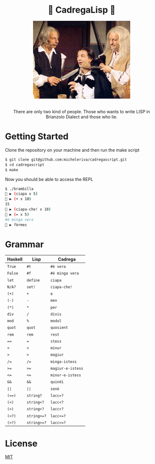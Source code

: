 <div align="center">
  <h1> 🍎 CadregaLisp 🍎 </h1>
  <img src="/docs/dddrrraaaaaaculaaamiiiinchiaaa.jpg" />
  <p>
    <br />
    There are only two kind of people. Those who wants to write LISP in Brianzolo Dialect and those who lie.
  </p>
</div>

# Getting Started

Clone the repository on your machine and then run the make script

```sh
$ git clone git@github.com:micheleriva/cadregascript.git
$ cd cadregascript
$ make
```

Now you should be able to access the REPL

```sh
$ ./brambilla
🍎 ▶ (ciapa x 5)
🍎 ▶ (+ x 10)
15
🍎 ▶ (ciapa-che! x 10)
🍎 ▶ (= x 5)
#è minga vera
🍎 ▶ fèrmes
```

# Grammar

|Haskell | Lisp      | Cadrega         |
|--------|-----------|-----------------|
|`True`  |`#t`       |`#è vera`        |
|`False` |`#f`       |`#è minga vera`  |
|`let`   |`define`   |`ciapa`          |
|`N/A?`  |`set!`     |`ciapa-che!`     |
|`(+)`   |`+`        |`e`              |
|`(-)`   |`-`        |`men`            |
|`(*)`   |`*`        |`per`            |
|`div`   |`/`        |`divis`          |
|`mod`   |`%`        |`modul`          |
|`quot`  |`quot`     |`quosient`       |
|`rem`   |`rem`      |`rest`           |
|`==`    |`=`        |`stess`          |
|`<`     |`<`        |`minur`          |
|`>`     |`>`        |`magiur`         |
|`/=`    |`/=`       |`minga-istess`   |
|`>=`    |`>=`       |`magiur-e-istess`|
|`<=`    |`<=`       |`minur-e-istess` |
|`&&`    |`&&`       |`quindi`         |
|`\|\|`  |`\|\|`     |`senò`           |
|`(==)`  |`string?`  |`lacc=?`         |
|`(<)`   |`string<?` |`lacc<?`         |
|`(>)`   |`string>?` |`lacc>?`         |
|`(<?)`  |`string<=?`|`lacc<=?`        |
|`(>?)`  |`string>=?`|`lacc>=?`        |

# License
[MIT](/LICENSE.md)
